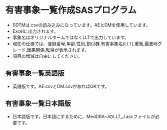 # 有害事象一覧作成SASプログラム
- SDTMは.csvの読み込みになっています。AEとDMを使用しています。
- Excelに出力されます。
- 事象名はオリジナルタームではなくLLTで出力しています。
- 現在の仕様では、登録番号,年齢,性別,割付群,有害事象名(LLT),重篤,最悪時グレード,因果関係,転帰が表示されます。
- 項目の増減は自由にしてください。
## 有害事象一覧英語版
- 英語版です。AE.csvとDM.csvがあればOKです。
## 有害事象一覧日本語版
- 日本語版です。日本語にするために、MedDRA-JのLLT_J.ascファイルが必要です。
